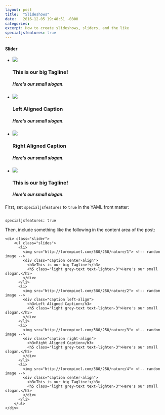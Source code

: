 ```yaml
---
layout: post
title:  "Slideshows"
date:   2016-12-05 19:48:51 -0800
categories:
excerpt: How to create slideshows, sliders, and the like
specialjsfeatures: true
---
```


#### Slider

<div class="slider">
    <ul class="slides">
      <li>
        <img src="http://lorempixel.com/580/250/nature/1"> <!-- random image -->
        <div class="caption center-align">
          <h3>This is our big Tagline!</h3>
          <h5 class="light grey-text text-lighten-3">Here's our small slogan.</h5>
        </div>
      </li>
      <li>
        <img src="http://lorempixel.com/580/250/nature/2"> <!-- random image -->
        <div class="caption left-align">
          <h3>Left Aligned Caption</h3>
          <h5 class="light grey-text text-lighten-3">Here's our small slogan.</h5>
        </div>
      </li>
      <li>
        <img src="http://lorempixel.com/580/250/nature/3"> <!-- random image -->
        <div class="caption right-align">
          <h3>Right Aligned Caption</h3>
          <h5 class="light grey-text text-lighten-3">Here's our small slogan.</h5>
        </div>
      </li>
      <li>
        <img src="http://lorempixel.com/580/250/nature/4"> <!-- random image -->
        <div class="caption center-align">
          <h3>This is our big Tagline!</h3>
          <h5 class="light grey-text text-lighten-3">Here's our small slogan.</h5>
        </div>
      </li>
    </ul>
</div>

First, set ``specialjsfeatures`` to ``true`` in the YAML front matter:

~~~~

specialjsfeatures: true

~~~~

Then, include something like the following in the content area of the post:

~~~~
<div class="slider">
    <ul class="slides">
      <li>
        <img src="http://lorempixel.com/580/250/nature/1"> <!-- random image -->
        <div class="caption center-align">
          <h3>This is our big Tagline!</h3>
          <h5 class="light grey-text text-lighten-3">Here's our small slogan.</h5>
        </div>
      </li>
      <li>
        <img src="http://lorempixel.com/580/250/nature/2"> <!-- random image -->
        <div class="caption left-align">
          <h3>Left Aligned Caption</h3>
          <h5 class="light grey-text text-lighten-3">Here's our small slogan.</h5>
        </div>
      </li>
      <li>
        <img src="http://lorempixel.com/580/250/nature/3"> <!-- random image -->
        <div class="caption right-align">
          <h3>Right Aligned Caption</h3>
          <h5 class="light grey-text text-lighten-3">Here's our small slogan.</h5>
        </div>
      </li>
      <li>
        <img src="http://lorempixel.com/580/250/nature/4"> <!-- random image -->
        <div class="caption center-align">
          <h3>This is our big Tagline!</h3>
          <h5 class="light grey-text text-lighten-3">Here's our small slogan.</h5>
        </div>
      </li>
    </ul>
</div>
~~~~